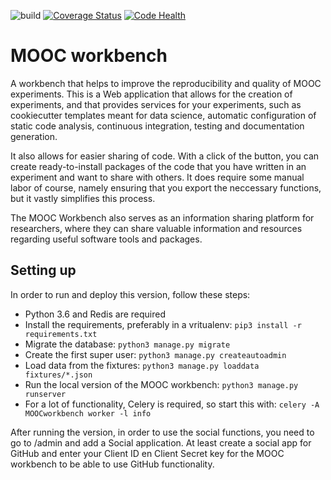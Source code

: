 ![build](https://travis-ci.org/jlmdegoede/MOOCworkbench.svg?branch=master)
[![Coverage Status](https://coveralls.io/repos/github/jlmdegoede/MOOCworkbench/badge.svg?branch=master)](https://coveralls.io/github/jlmdegoede/MOOCworkbench?branch=master)
[![Code Health](https://landscape.io/github/jlmdegoede/MOOCworkbench/master/landscape.svg?style=flat)](https://landscape.io/github/jlmdegoede/MOOCworkbench/master)

# MOOC workbench
A workbench that helps to improve the reproducibility and quality of MOOC experiments. This is a Web application that allows for the creation of experiments, and that provides services for your experiments, such as cookiecutter templates meant for data science, automatic configuration of static code analysis, continuous integration, testing and documentation generation.

It also allows for easier sharing of code. With a click of the button, you can create ready-to-install packages of the code that you have written in an experiment and want to share with others. It does require some manual labor of course, namely ensuring that you export the neccessary functions, but it vastly simplifies this process.

The MOOC Workbench also serves as an information sharing platform for researchers, where they can share valuable information and resources regarding useful software tools and packages.

## Setting up
In order to run and deploy this version, follow these steps:
- Python 3.6 and Redis are required
- Install the requirements, preferably in a vritualenv: `pip3 install -r requirements.txt`
- Migrate the database: `python3 manage.py migrate`
- Create the first super user: `python3 manage.py createautoadmin`
- Load data from the fixtures: `python3 manage.py loaddata fixtures/*.json`
- Run the local version of the MOOC workbench: `python3 manage.py runserver`
- For a lot of functionality, Celery is required, so start this with: `celery -A MOOCworkbench worker -l info`

After running the version, in order to use the social functions, you need to go to /admin and add a Social application. At least create a social app for GitHub and enter your Client ID en Client Secret key for the MOOC workbench to be able to use GitHub functionality.
